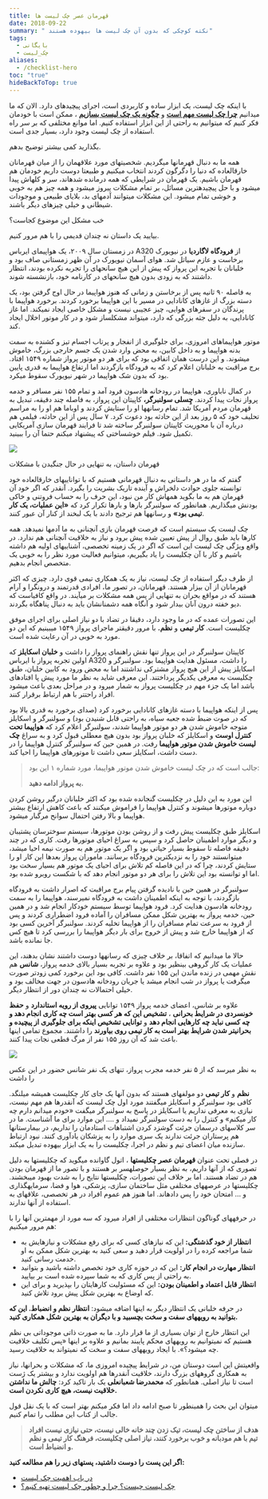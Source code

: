 ```yaml
---
title: قهرمان عصر چک‌ لیست‌ ها
date: 2018-09-22
summary: " نکته کوچکی که بدون آن چک‌ لیست‌ ها بیهوده هستند"
tags:
  - بایگانی
  - چک_لیست
aliases:
  - /checklist-hero
toc: "true"
hideBackToTop: true
---
```

با اینکه چک لیست، یک ابزار ساده و کاربردی است، اجرای پیچیدهای دارد. الان که ما میدانیم [**چرا چک لیست مهم است**](https://kakavand.me/checklist_manifesto/) و [**چگونه یک چک لیست بسازیم**](https://kakavand.me/checklist/) ، ممکن است با خودمان فکر کنیم که میتوانیم به راحتی از این ابزار استفاده کنیم. اما موانع مختلفی که بر سر راه استفاده از چک لیست وجود دارد، بسیار جدی است.

بگذارید کمی بیشتر توضیح بدهم.

همه ما به دنبال قهرمانها میگردیم. شخصیتهای مورد علاقهمان را از میان قهرمانان خارقالعاده که دنیا را دگرگون کردند انتخاب میکنیم و طبیعتا دوست داریم خودمان هم قهرمان باشیم. یک قهرمان در شرایطی که همه درمانده شدهاند، سر و کلهاش پیدا میشود و با حل پیچیدهترین مسائل، بر تمام مشکلات پیروز میشود و همه چیز هم به خوبی و خوشی تمام میشود. این مشکلات میتوانند آدمهای بد، بلایای طبیعی و موجودات شیطانی و خیلی چیزهای دیگر باشند.

خب مشکل این موضوع کجاست؟

بیایید یک داستان نه چندان قدیمی را با هم مرور کنیم.

در زمستان سال ۲۰۰۹، یک هواپیمای ایرباس A320 از **فرودگاه لاگاردیا** در نیویورک برخاست و عازم سیاتل شد. هوای آسمان نیویورک در آن ظهر زمستانی صاف بود و خلبانان با تجربه این پرواز که پیش از این هیچ سانحهای را تجربه نکرده بودند، انتظار داشتند که به زودی بدون هیچ سانحهای در کارنامه خود، بازنشسته شوند.

به فاصله ۹۰ ثانیه پس از برخاستن و زمانی که هنوز هواپیما در حال اوج گرفتن بود، یک دسته بزرگ از غازهای کانادایی در مسیر با این هواپیما برخورد کردند. برخورد هواپیما با پرندگان در سفرهای هوایی، چیز عجیبی نیست و مشکل خاصی ایجاد نمیکند. اما غاز کانادایی، به دلیل جثه بزرگی که دارد، میتواند مشکلساز شود و در کار موتور اخلال ایجاد کند.

موتور هواپیماهای امروزی، برای جلوگیری از انفجار و پرتاب اجسام تیز و کشنده به سمت بدنه هواپیما و به داخل کابین، به محض وارد شدن یک جسم خارجی بزرگ، خاموش میشوند. و این درست همان اتفاقی بود که برای هر دو موتور پرواز شماره ۱۵۴۹ افتاد. برج مراقبت به خلبانان اعلام کرد که به فرودگاه بازگردند اما ارتفاع هواپیما به قدری پایین بود که بدون شک هواپیما در شهر نیویورک سقوط میکرد.

در کمال ناباوری، هواپیما در رودخانه هادسون فرود آمد و تمام ۱۵۵ نفر مسافر و خدمه پرواز نجات پیدا کردند. **چِسلی سولنبرگر،** کاپیتان این پرواز، به فاصله چند دقیقه، تبدیل به قهرمان مردم آمریکا شد. تمام رسانهها او را ستایش کردند و اوباما هم او را به مراسم تحلیف خود که ۵ روز بعد از این حادثه بود دعوت کرد. ۷ سال پس از این حادثه، فیلمی هم درباره آن با محوریت کاپیتان سولنبرگر ساخته شد تا فرایند قهرمان سازی آمریکایی تکمیل شود. فیلم خوشساختی که پیشنهاد میکنم حتما آن را ببینید.

![](/media/sully-682x1024.jpg)

قهرمان داستان، به تنهایی در حال جنگیدن با مشکلات

گفتم که ما در هر داستانی به دنبال قهرمانی هستیم که با تواناییهای خارقالعاده خود توانسته جلوی حوادث دلخراش و آینده تاریک بشریت را بگیرد. آنقدر که اگر خود آن قهرمان هم به ما بگوید همهاش کار من نبود، این حرف را به حساب فروتنی و خاکی بودنش میگذاریم. همانطور که سولنبرگر بارها و بارها تکرار کرد که **«این عملیات، یک کار تیمی بود»** و رسانهها هم ترجیح دادند با یک لبخند از کنار آن عبور کنند.

چک لیست یک سیستم است که فرصت قهرمان بازی آنچنانی به ما آدمها نمیدهد. همه کارها باید طبق روال از پیش تعیین شده پیش برود و نیاز به خلاقیت آنچنانی هم ندارد. در واقع ویژگی چک لیست این است که اگر در یک زمینه تخصصی، آشناییهای اولیه هم داشته باشیم و کار با آن چکلیست را یاد بگیریم، میتوانیم فعالیت مورد نظر را به خوبی یک متخصص انجام بدهیم.

از طرف دیگر استفاده از چک لیست، نیاز به یک همکاری تیمی قوی دارد. چیزی که اکثر قهرمانان از آن بیزار هستند. قهرمانان، در تصور ما، افرادی قدرتمند و درونگرا و آرام هستند که در مواقع بحران به تنهایی از پس همه مشکلات بر میآیند. در واقع کافیاست که دیو خفته درون آنان بیدار شود و آنگاه همه دشمنانشان باید به دنبال پناهگاه بگردند.

این تصورات عمده که در ما وجود دارد، دقیقا در تضاد با دو نیاز اصلی برای اجرای موفق چکلیست است. **کار تیمی** و **نظم.** با مرور دقیقتر ماجرای پرواز ۱۵۴۹ میبینیم که این دو مورد به خوبی در آن رعایت شده است.

کاپیتان سولنبرگر در این پرواز تنها نقش راهنمای پرواز را داشت و **خلبان اسکایلز** که اولین تجربه پرواز با ایرباس A320 را داشت، مسئول هدایت هواپیما بود. سولنبرگر و اسکایلز پیش از این هیچ پرواز مشترکی نداشتند اما به محض ورود به کابین خلبان، طبق چکلیست به معرفی یکدیگر پرداختند. این معرفی شاید به نظر ما مورد پیش پا افتادهای باشد اما یک جزء مهم در چکلیست پرواز به شمار میرود و در مراحل بعدی باعث میشود افراد راحتتر با هم ارتباط برقرار کنند.

پس از اینکه هواپیما با دسته غازهای کانادایی برخورد کرد (صدای برخورد به قدری بالا بود که در صوت ضبط شده جعبه سیاه، به راحتی قابل شنیدن بود) و سولنبرگر و اسکایلز متوجه خاموش شدن هر دو موتور هواپیما شدند، سولنبرگر اعلام کرد که **هواپیما تحت کنترل اوست** و اسکایلز که خلبان پرواز بود بدون هیچ معطلی قبول کرد و به سراغ **چک لیست خاموش شدن موتور هواپیما** رفت. در همین حین که سولنبرگر کنترل هواپیما را در دست داشت، اسکایلز سعی داشت تا موتورهای هواپیما را احیا کند.

> جالب است که در چک لیست خاموش شدن موتور هواپیما، مورد شماره ۱ این بود:
> 
> **به پرواز ادامه دهید.**

این مورد به این دلیل در چکلیست گنجانده شده بود که اکثر خلبانان درگیر روشن کردن دوباره موتورها میشوند و کنترل هواپیما را فراموش میکنند که باعث کاهش ارتفاع بیشتر هواپیما و بالا رفتن احتمال سوانح مرگبار میشود.

اسکایلز طبق چکلیست پیش رفت و از روشن بودن موتورها، سیستم سوخترسان پشتیبان و دیگر موارد اطمینان حاصل کرد و سپس به سراغ احیای موتورها رفت. کاری که در چند دقیقه فاصله تا سقوط بسیار حیاتی بود و اگر یک موتور هم به صورت نیمه احیا میشد، میتوانستند خود را به نزدیکترین فرودگاه برسانند. ماموران پرواز بعدها این کار او را ستایش کردند، چرا که در این فاصله کم تلاش برای احیای یک موتور هم بسیار سخت بود اما او توانسته بود این تلاش را برای هر دو موتور انجام دهد که با شکست روبرو شده بود.

سولنبرگر در همین حین با نادیده گرفتن پیام برج مراقبت که اصرار داشت به فرودگاه بازگردند، با توجه به اینکه اطمینان داشت به فرودگاه نمیرسند، هواپیما را به سمت رودخانه هادسون هدایت کرد. فرود هواپیما توسط سیستم خودکار انجام شد و در همین حین، خدمه پرواز به بهترین شکل ممکن مسافران را آماده فرود اضطراری کردند و پس از فرود به سرعت تمام مسافران را از هواپیما تخلیه کردند. سولنبرگر آخرین کسی بود که از هواپیما خارج شد و پیش از خروج برای بار دیگر هواپیما را بررسی کرد تا هیچ کس جا نمانده باشد.

حالا ما میدانیم که اتفاقا، بر خلاف چیزی که رسانهها دوست داشتند نشان بدهند، این عملیات یک کار گروهی بینظیر بود و علاوه بر تجربه بسیار بالای خدمه پرواز، **شانس** هم نقش مهمی در زنده ماندن این ۱۵۵ نفر داشت. کافی بود این برخورد کمی زودتر صورت میگرفت یا پرواز در شب انجام میشد یا جریان رودخانه هادسون در جهت مخالف بود و خیلی احتمالات نه چندان دور از انتظار دیگر.

علاوه بر شانس، اعضای خدمه پرواز ۱۵۴۹ توانایی **پیروی از رویه استاندارد** و **حفظ خونسردی در شرایط بحرانی** ، **تشخیص این که هر کسی بهتر است چه کاری انجام دهد و چه کسی نباید چه کارهایی انجام دهد** و **توانایی تشخیص اینکه برای جلوگیری از پیچیده و بحرانیتر شدن شرایط بهتر است به کار تیمی روی بیاورند** را داشتند. مجموع تمامی اینها باعث شد که آن روز ۱۵۵ نفر از مرگ قطعی نجات پیدا کنند.

![](/media/1549-team-1024x576.jpg)

به نظر میرسد که از ۵ نفر خدمه مجرب پرواز، تنهای یک نفر شانس حضور در این عکس را داشت

**نظم** و **کار تیمی** دو مولفهای هستند که بدون آنها یک جای کار چکلیست همیشه میلنگد. کافی بود سولنبرگر و اسکایلز میگفتند مورد اول چک لیست که آنقدرها هم مهم نیست، نیازی به معرفی نداریم یا اسکایلز در پاسخ به سولنبرگر میگفت «خودم میدانم دارم چه کار میکنم» و کنترل را به دست سولنبرگر نمیداد و …. این موارد برای ما آشناست. ما در سر کلاسهای درسمان جرئت گوشزد کردن اشتباهات استادمان را نداریم، در بیمارستانها هم پرستاران جرئت ندارند یک سری موارد را به پزشکان یادآوری کنند. نبود ارتباط سازنده میان اعضای تیم و نظم در اجرا، چکلیست را به یک ابزار بیهوده تبدیل میکند.

در فصلی تحت عنوان **قهرمان عصر چکلیستها** ، اتول گاوانده میگوید که چکلیستها به دلیل تصوری که از آنها داریم، به نظر بسیار حوصلهسر بر هستند و با تصور ما از قهرمان بودن هم در تضاد هستند. اما بر خلاف این تصورات، چکلیستها نتایج را به شدت بهبود میبخشند. چکلیستها در عرصههای مختلفی مثل ساختمان سازی، پزشکی، هوا و فضا، سرمایهگذاری و … امتحان خود را پس دادهاند. اما هنوز هم عموم افراد در هر تخصصی، علاقهای به استفاده از آنها ندارند.

در حرفههای گوناگون انتظارات مختلفی از افراد میرود که سه مورد از مهمترین آنها را با هم مرور میکنیم:

- **انتظار از خود گذشتگی:** این که نیازهای کسی که برای رفع مشکلات و نیازهایش به شما مراجعه کرده را در اولویت قرار دهید و سعی کنید به بهترین شکل ممکن به او خدمت رسانی کنید.
- **انتظار مهارت در انجام کار:** این که در حوزه کاری خود تخصص داشته باشید و بتوانید به راحتی از پس کاری که به شما سپرده شده است بر بیایید.
- **انتظار قابل اعتماد و اطمینان بودن:** این که مسئولیت کارهایتان را بپذیرید و برای این که اوضاع به بهترین شکل پیش برود تلاش کنید.

در حرفه خلبانی یک انتظار دیگر به اینها اضافه میشود: **انتظار نظم و انضباط. این که بتوانید به رویههای سفت و سخت بچسبید و با دیگران به بهترین شکل همکاری کنید.**

این انتظار خارج از توان بسیاری از ما قرار دارد. ما به صورت ذاتی موجوداتی بی نظم هستیم که نمیتوانیم به رویههای محکم پایبند بمانیم و علاوه بر اینها «پس تکلیف خلاقیت چه میشود؟». با ایجاد رویههای سفت و سخت که نمیتواند به خلاقیت رسید.

واقعیتش این است دوستان من، در شرایط پیچیده امروزی ما، که مشکلات و بحرانها، نیاز به همکاری گروههای بزرگ دارند، خلاقیت آنقدرها هم اولویت ندارد و بیشتر یک ژست است تا نیاز اصلی. همانطور که **محمدرضا شعبانعلی** یک بار تاکید کرد: **چالش ما نداشتن خلاقیت نیست، هیچ کاری نکردن است.**

میتوان این بحث را همینطور تا صبح ادامه داد اما فکر میکنم بهتر است که با یک نقل قول جالب از کتاب این مطلب را تمام کنیم.

> **هدف از ساختن چک لیست، تیک زدن چند خانه خالی نیست، حتی نیازی نیست افراد تیم با هم مودبانه و خوب برخورد کنند، نیاز اصلی چکلیست، فرهنگ کار تیمی و نظم و انضباط است.**

**اگر این پست را دوست داشتید، پستهای زیر را هم مطالعه کنید:**

- [در باب اهمیت چک لیست](https://kakavand.me/checklist_manifesto/)
- [چک لیست چیست؟ چرا و چطور چک لیست تهیه کنیم؟](https://kakavand.me/checklist/)